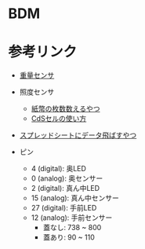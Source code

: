 # BDM

# 参考リンク

- [重量センサ](https://goengine.hatenablog.com/entry/2019/04/25/005531)
- 照度センサ
  - [紙幣の枚数数えるやつ](https://www.iplab.cs.tsukuba.ac.jp/paper/domestic/nirasawa_hci144.pdf)
  - [CdSセルの使い方](https://deviceplus.jp/hobby/entry_005/)
- [スプレッドシートにデータ飛ばすやつ](https://www.haruirosoleil.com/entry/2020/02/01/165635)


- ピン
  - 4 (digital): 奥LED
  - 0 (analog): 奥センサー
  - 2 (digital): 真ん中LED
  - 15 (analog): 真ん中センサー
  - 27 (digital): 手前LED
  - 12 (analog): 手前センサー
    - 蓋なし: 738 ~ 800
    - 蓋あり: 90 ~ 110


